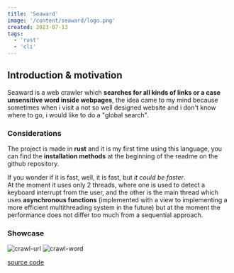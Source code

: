 ```yaml
---
title: 'Seaward'
image: '/content/seaward/logo.png'
created: 2023-07-13
tags:
  - 'rust'
  - 'cli'
---
```


## Introduction & motivation
Seaward is a web crawler which **searches for all kinds of links or a case unsensitive word inside webpages**, the idea came to my mind because sometimes when i visit a not so well designed website and i don't know where to go, i would like to do a "global search".

### Considerations
The project is made in **rust** and it is my first time using this language, you can find the **installation methods** at the beginning of the readme on the github repository.<br>

If you wonder if it is fast, well, it is fast, but _it could be faster_.<br>
At the moment it uses only 2 threads, where one is used to detect a keyboard interrupt from the user, and the other is the main thread which uses **asynchronous functions** (implemented with a view to implementing a more efficient multithreading system in the future) but at the moment the performance does not differ too much from a sequential approach.

### Showcase
<img src="showcase/crawl-url.png" alt="crawl-url"/>
<img src="showcase/crawl-word.png" alt="crawl-word"/>

[source code](https://github.com/M3nny/seaward)